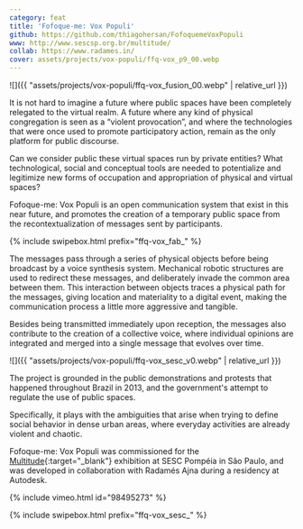 ```yaml
---
category: feat
title: 'Fofoque-me: Vox Populi'
github: https://github.com/thiagohersan/FofoquemeVoxPopuli
www: http://www.sescsp.org.br/multitude/
collab: https://www.radames.in/
cover: assets/projects/vox-populi/ffq-vox_p9_00.webp
---
```

![]({{ "assets/projects/vox-populi/ffq-vox_fusion_00.webp" | relative_url }})

It is not hard to imagine a future where public spaces have been completely relegated to the virtual realm. A future where any kind of physical congregation is seen as a “violent provocation”, and where the technologies that were once used to promote participatory action, remain as the only platform for public discourse.

Can we consider public these virtual spaces run by private entities? What technological, social and conceptual tools are needed to potentialize and legitimize new forms of occupation and appropriation of physical and virtual spaces?

Fofoque-me: Vox Populi is an open communication system that exist in this near future, and promotes the creation of a temporary public space from the recontextualization of messages sent by participants.

{% include swipebox.html prefix="ffq-vox_fab_" %}

The messages pass through a series of physical objects before being broadcast by a voice synthesis system. Mechanical robotic structures are used to redirect these messages, and deliberately invade the common area between them. This interaction between objects traces a physical path for the messages, giving location and materiality to a digital event, making the communication process a little more aggressive and tangible.

Besides being transmitted immediately upon reception, the messages also contribute to the creation of a collective voice, where individual opinions are integrated and merged into a single message that evolves over time.

![]({{ "assets/projects/vox-populi/ffq-vox_sesc_v0.webp" | relative_url }})

The project is grounded in the public demonstrations and protests that happened throughout Brazil in 2013, and the government's attempt to regulate the use of public spaces.

Specifically, it plays with the ambiguities that arise when trying to define social behavior in dense urban areas, where everyday activities are already violent and chaotic.

Fofoque-me: Vox Populi was commissioned for the [Multitude](http://www.sescsp.org.br/multitude){:target="_blank"} exhibition at SESC Pompéia in São Paulo, and was developed in collaboration with Radamés Ajna during a residency at Autodesk.

{% include vimeo.html id="98495273" %}

{% include swipebox.html prefix="ffq-vox_sesc_" %}
